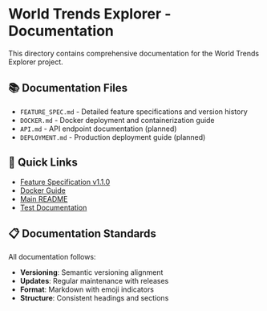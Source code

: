 # World Trends Explorer - Documentation

This directory contains comprehensive documentation for the World Trends Explorer project.

## 📚 Documentation Files

- `FEATURE_SPEC.md` - Detailed feature specifications and version history
- `DOCKER.md` - Docker deployment and containerization guide
- `API.md` - API endpoint documentation (planned)
- `DEPLOYMENT.md` - Production deployment guide (planned)

## 🎯 Quick Links

- [Feature Specification v1.1.0](FEATURE_SPEC.md)
- [Docker Guide](DOCKER.md)
- [Main README](../README.md)
- [Test Documentation](../tests/README.md)

## 📋 Documentation Standards

All documentation follows:
- **Versioning**: Semantic versioning alignment
- **Updates**: Regular maintenance with releases
- **Format**: Markdown with emoji indicators
- **Structure**: Consistent headings and sections
